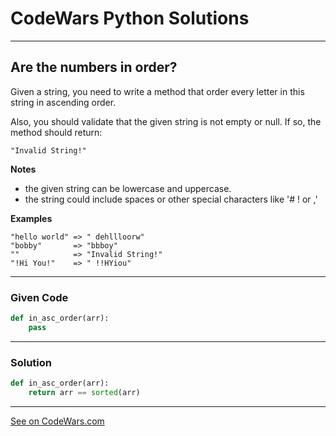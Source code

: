 # CodeWars Python Solutions

---

## Are the numbers in order?

Given a string, you need to write a method that order every letter in this string in ascending order.

Also, you should validate that the given string is not empty or null. If so, the method should return:


```
"Invalid String!"
```

**Notes**

* the given string can be lowercase and uppercase.
* the string could include spaces or other special characters like '# ! or ,'


**Examples**

```
"hello world" => " dehllloorw"
"bobby"       => "bbboy"
""            => "Invalid String!"
"!Hi You!"    => " !!HYiou"
```

---

### Given Code


```python
def in_asc_order(arr):
    pass
```

---

### Solution


```python
def in_asc_order(arr):
    return arr == sorted(arr)
```


---


[See on CodeWars.com](https://www.codewars.com/kata/56b7f2f3f18876033f000307/)

